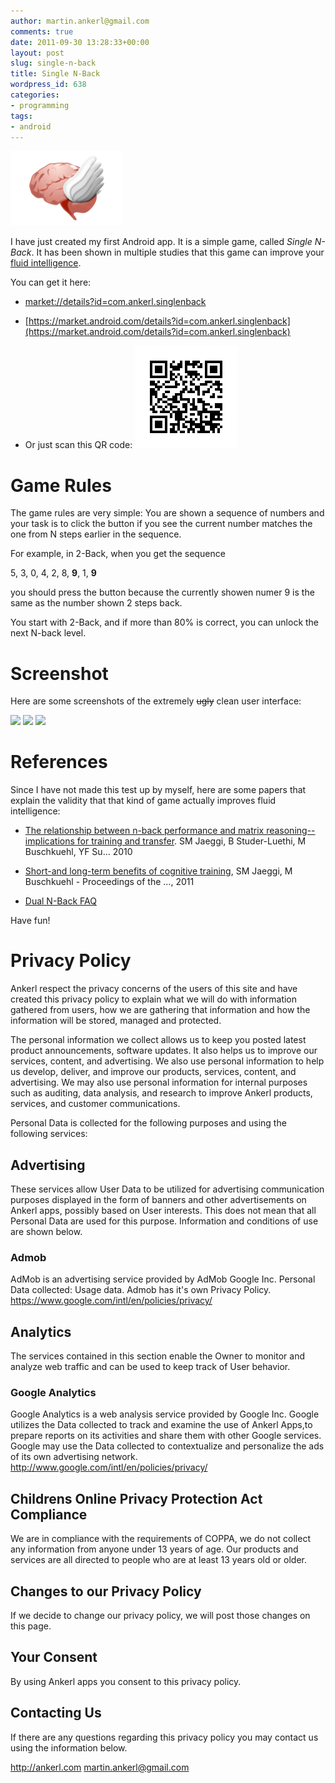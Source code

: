 ```yaml
---
author: martin.ankerl@gmail.com
comments: true
date: 2011-09-30 13:28:33+00:00
layout: post
slug: single-n-back
title: Single N-Back
wordpress_id: 638
categories:
- programming
tags:
- android
---
```


[![](/img/2011/09/werbegrafik.png)](https://market.android.com/details?id=com.ankerl.singlenback)

I have just created my first Android app. It is a simple game, called _Single N-Back_. It has been shown in multiple studies that this game can improve your [fluid intelligence](http://en.wikipedia.org/wiki/Fluid_and_crystallized_intelligence). 

You can get it here:




  * [market://details?id=com.ankerl.singlenback](market://details?id=com.ankerl.singlenback)

  * [https://market.android.com/details?id=com.ankerl.singlenback](https://market.android.com/details?id=com.ankerl.singlenback)

  * Or just scan this QR code:
[![](/img/2011/09/qr-marketlink.png)](/img/2011/09/qr-marketlink.png)

<!-- more -->



# Game Rules


The game rules are very simple:
You are shown a sequence of numbers and your task is to click the button if you see the current number matches the one from N steps earlier in the sequence. 

For example, in 2-Back, when you get the sequence

5, 3, 0, 4, 2, 8, **9**, 1, **9**

you should press the button because the currently showen numer 9 is the same as the number shown 2 steps back.

You start with 2-Back, and if more than 80% is correct, you can unlock the next N-back level.



# Screenshot


Here are some screenshots of the extremely <del>ugly</del> clean user interface:


[![](/img/2011/09/device-2011-09-30-143120-180x300.png)](/img/2011/09/device-2011-09-30-143120.png)  [![](/img/2011/09/device-2011-09-30-143151-180x300.png)](/img/2011/09/device-2011-09-30-143151.png)   [![](/img/2011/09/device-2011-09-30-143336-180x300.png)](/img/2011/09/device-2011-09-30-143336.png) 





# References


Since I have not made this test up by myself, here are some papers that explain the validity that that kind of game actually improves fluid intelligence:





  * [The relationship between n-back performance and matrix reasoning--implications for training and transfer](http://scholar.google.at/scholar?cluster=15156915677789202137&hl=de&as_sdt=0,5). SM Jaeggi, B Studer-Luethi, M Buschkuehl, YF Su… 2010

  * [Short-and long-term benefits of cognitive training](http://scholar.google.at/scholar?cluster=1456919652319304150&hl=de&as_sdt=0&sciodt=0), SM Jaeggi, M Buschkuehl - Proceedings of the …, 2011

  * [Dual N-Back FAQ](http://www.gwern.net/DNB%20FAQ)


Have fun!




# Privacy Policy



Ankerl respect the privacy concerns of the users of this site and have created this privacy policy to explain what we will do with information gathered from users, how we are gathering that information and how the information will be stored, managed and protected.

The personal information we collect allows us to keep you posted latest product announcements, software updates. It also helps us to improve our services, content, and advertising. We also use personal information to help us develop, deliver, and improve our products, services, content, and advertising. We may also use personal information for internal purposes such as auditing, data analysis, and research to improve Ankerl products, services, and customer communications.

Personal Data is collected for the following purposes and using the following services:



## Advertising



These services allow User Data to be utilized for advertising communication purposes displayed in the form of banners and other advertisements on Ankerl apps, possibly based on User interests. This does not mean that all Personal Data are used for this purpose. Information and conditions of use are shown below.



### Admob



AdMob is an advertising service provided by AdMob Google Inc.
Personal Data collected: Usage data.
Admob has  it's own Privacy Policy. https://www.google.com/intl/en/policies/privacy/



## Analytics



The services contained in this section enable the Owner to monitor and analyze web traffic and can be used to keep track of User behavior.



### Google Analytics



Google Analytics is a web analysis service provided by Google Inc. Google utilizes the Data collected to track and examine the use of Ankerl Apps,to prepare reports on its activities and share them with other Google services. Google may use the Data collected to contextualize and personalize the ads of its own advertising network. http://www.google.com/intl/en/policies/privacy/



## Childrens Online Privacy Protection Act Compliance



We are in compliance with the requirements of COPPA, we do not collect any information from anyone under 13 years of age. Our products and services are all directed to people who are at least 13 years old or older.



## Changes to our Privacy Policy



If we decide to change our privacy policy, we will post those changes on this page.



## Your Consent



By using Ankerl apps you consent to this privacy policy.



## Contacting Us



If there are any questions regarding this privacy policy you may contact us using the information below.

http://ankerl.com
martin.ankerl@gmail.com
